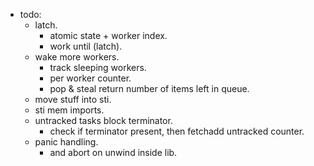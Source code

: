 
- todo:
    - latch.
        - atomic state + worker index.
        - work until (latch).
    - wake more workers.
        - track sleeping workers.
        - per worker counter.
        - pop & steal return number of items left in queue.
    - move stuff into sti.
    - sti mem imports.
    - untracked tasks block terminator.
        - check if terminator present, then fetchadd untracked counter.
    - panic handling.
        - and abort on unwind inside lib.


